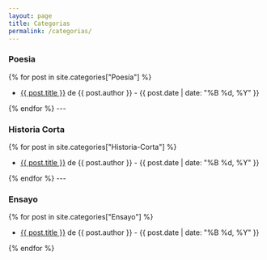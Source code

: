 ```yaml
---
layout: page
title: Categorias
permalink: /categorias/
---
```

<h3>Poesia</h3>
{% for post in site.categories["Poesía"] %}
  <ul>
    <li>
      <a href="{{ post.url | relative_url }}" target="_blank">{{ post.title }}</a> de {{ post.author }} - {{ post.date | date: "%B %d, %Y" }}
    </li>
  </ul>
{% endfor %}
---
<h3>Historia Corta</h3>
{% for post in site.categories["Historia-Corta"] %}
  <ul>
    <li>
      <a href="{{ post.url | relative_url }}" target="_blank">{{ post.title }}</a> de {{ post.author }} - {{ post.date | date: "%B %d, %Y" }}
    </li>
  </ul>
{% endfor %}
---
<h3>Ensayo</h3>
{% for post in site.categories["Ensayo"] %}
  <ul>
    <li>
      <a href="{{ post.url | relative_url }}" target="_blank">{{ post.title }}</a> de {{ post.author }} - {{ post.date | date: "%B %d, %Y" }}
    </li>
  </ul>
{% endfor %}
